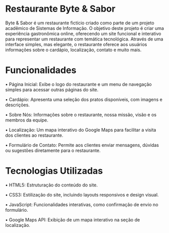 # Restaurante Byte & Sabor

 Byte & Sabor é um restaurante fictício criado como parte de um projeto acadêmico de Sistemas de Informação. O objetivo deste projeto é criar uma experiência gastronômica online, oferecendo um site funcional e interativo para representar um restaurante com temática tecnológica. Através de uma interface simples, mas elegante, o restaurante oferece aos usuários informações sobre o cardápio, localização, contato e muito mais.

# Funcionalidades

 • Página Inicial: Exibe o logo do restaurante e um menu de navegação simples para acessar outras páginas do site.

 • Cardápio: Apresenta uma seleção dos pratos disponíveis, com imagens e descrições.

 • Sobre Nós: Informações sobre o restaurante, nossa missão, visão e os membros da equipe.

 • Localização: Um mapa interativo do Google Maps para facilitar a visita dos clientes ao restaurante.

 • Formulário de Contato: Permite aos clientes enviar mensagens, dúvidas ou sugestões diretamente para o restaurante.

 # Tecnologias Utilizadas

 • HTML5: Estruturação do conteúdo do site.

 • CSS3: Estilização do site, incluindo layouts responsivos e design visual.

 • JavaScript: Funcionalidades interativas, como confirmação de envio no formulário.

 • Google Maps API: Exibição de um mapa interativo na seção de localização.
